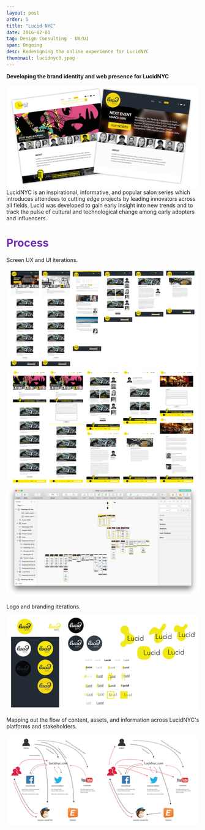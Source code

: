 ```yaml
---
layout: post
order: 5
title: "Lucid NYC"
date: 2016-02-01
tag: Design Consulting - UX/UI
span: Ongoing
desc: Redesigning the online experience for LucidNYC
thumbnail: lucidnyc3.jpeg
---
```


**Developing the brand identity and web presence for LucidNYC**

<div>
<img src="../img/lucidnyc/hero.png">
</div>
LucidNYC is an inspirational, informative, and popular salon series which introduces attendees to cutting edge projects by leading innovators across all fields. Lucid was developed to gain early insight into new trends and to track the pulse of cultural and technological change among early adopters and influencers.

<h1 style="color:#742bb5">Process</h1>

Screen UX and UI iterations.

<div>
<img src="../img/lucidnyc/screens1.png">
<img src="../img/lucidnyc/screens2.png">
<img src="../img/lucidnyc/sketchprocess.png">
</div>

Logo and branding iterations.

<div>
<img src="../img/lucidnyc/logoprocess.png">
</div>

Mapping out the flow of content, assets, and information across LucidNYC's platforms and stakeholders.

<div>
<img src="../img/lucidnyc/infoflow.png">
</div>

